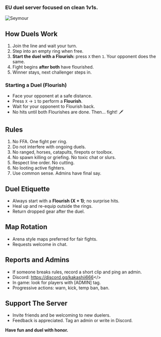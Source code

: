 ### EU duel server focused on clean 1v1s.

![Seymour]([https://cdn.discordapp.com/attachments/288528119525146635/890746648089722940/seymour-plush.jpg](https://ibb.co/mF9yKNPm))


## How Duels Work
1. Join the line and wait your turn.
2. Step into an empty ring when free.
3. **Start the duel with a Flourish:** press `X` then `1`. Your opponent does the same.
4. Fight begins **after both** have flourished.
5. Winner stays, next challenger steps in.

### Starting a Duel (Flourish)
- Face your opponent at a safe distance.
- Press `X` → `1` to perform a **Flourish**.
- Wait for your opponent to Flourish back.
- No hits until both Flourishes are done. Then… fight! 🗡️

## Rules
1. No FFA. One fight per ring.
2. Do not interfere with ongoing duels.
3. No ranged, horses, catapults, firepots or toolbox.
4. No spawn killing or griefing. No toxic chat or slurs.
5. Respect line order. No cutting.
6. No looting active fighters.
7. Use common sense. Admins have final say.

## Duel Etiquette
- Always start with a **Flourish (X + 1)**; no surprise hits.
- Heal up and re-equip outside the rings.
- Return dropped gear after the duel.

## Map Rotation
- Arena style maps preferred for fair fights.
- Requests welcome in chat.

## Reports and Admins
- If someone breaks rules, record a short clip and ping an admin.
- Discord: <a id="Click To Join Discord">https://discord.gg/kakashii666</>
- In game: look for players with [ADMIN] tag.
- Progressive actions: warn, kick, temp ban, ban.

## Support The Server
- Invite friends and be welcoming to new duelers.
- Feedback is appreciated. Tag an admin or write in Discord.

**Have fun and duel with honor.**

